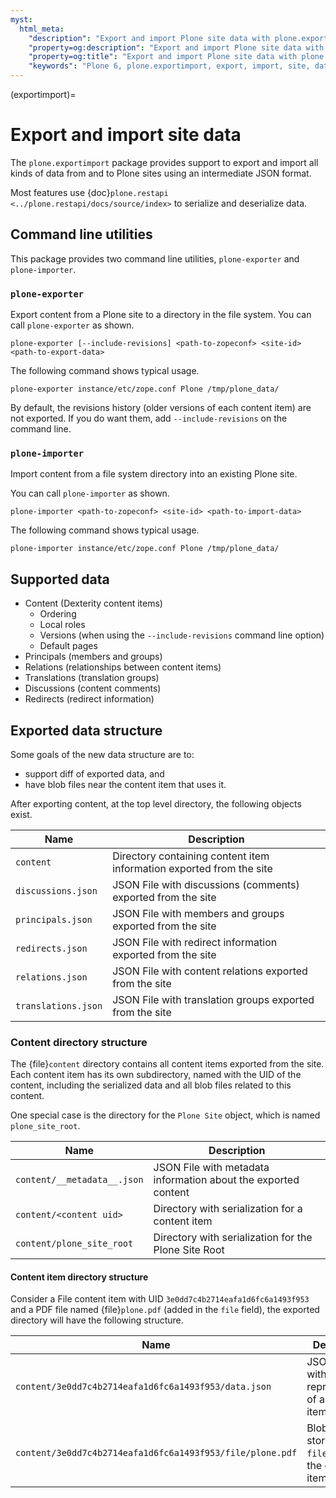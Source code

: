 ```yaml
---
myst:
  html_meta:
    "description": "Export and import Plone site data with plone.exportimport"
    "property=og:description": "Export and import Plone site data with plone.exportimport"
    "property=og:title": "Export and import Plone site data with plone.exportimport"
    "keywords": "Plone 6, plone.exportimport, export, import, site, data, Content, Principals, Relations, Translations, Discussions, Redirects"
---
```


(exportimport)=

# Export and import site data

The `plone.exportimport` package provides support to export and import all kinds of data from and to Plone sites using an intermediate JSON format.

Most features use {doc}`plone.restapi <../plone.restapi/docs/source/index>` to serialize and deserialize data.


## Command line utilities

This package provides two command line utilities, `plone-exporter` and `plone-importer`.

### `plone-exporter`

Export content from a Plone site to a directory in the file system.
You can call `plone-exporter` as shown.

```shell
plone-exporter [--include-revisions] <path-to-zopeconf> <site-id> <path-to-export-data>
```

The following command shows typical usage.

```shell
plone-exporter instance/etc/zope.conf Plone /tmp/plone_data/
```

By default, the revisions history (older versions of each content item) are not exported.
If you do want them, add `--include-revisions` on the command line.


### `plone-importer`

Import content from a file system directory into an existing Plone site.

You can call `plone-importer` as shown.

```shell
plone-importer <path-to-zopeconf> <site-id> <path-to-import-data>
```

The following command shows typical usage.

```shell
plone-importer instance/etc/zope.conf Plone /tmp/plone_data/
```


## Supported data

-   Content (Dexterity content items)
    -   Ordering
    -   Local roles
    -   Versions (when using the `--include-revisions` command line option)
    -   Default pages
-   Principals (members and groups)
-   Relations (relationships between content items)
-   Translations (translation groups)
-   Discussions (content comments)
-   Redirects (redirect information)


## Exported data structure

Some goals of the new data structure are to:

-   support diff of exported data, and
-   have blob files near the content item that uses it.

After exporting content, at the top level directory, the following objects exist.

| Name | Description |
| --- | --- |
| `content` | Directory containing content item information exported from the site |
| `discussions.json` | JSON File with discussions (comments) exported from the site |
| `principals.json` | JSON File with members and groups exported from the site |
| `redirects.json` | JSON File with redirect information exported from the site |
| `relations.json` |  JSON File with content relations exported from the site  |
| `translations.json` | JSON File with translation groups exported from the site  |


### Content directory structure

The {file}`content` directory contains all content items exported from the site.
Each content item has its own subdirectory, named with the UID of the content, including the serialized data and all blob files related to this content.

One special case is the directory for the `Plone Site` object, which is named `plone_site_root`.

| Name | Description |
| --- | --- |
| `content/__metadata__.json` | JSON File with metadata information about the exported content |
| `content/<content uid>` | Directory with serialization for a content item |
| `content/plone_site_root` | Directory with serialization for the Plone Site Root |


#### Content item directory structure

Consider a File content item with UID `3e0dd7c4b2714eafa1d6fc6a1493f953` and a PDF file named {file}`plone.pdf` (added in the `file` field), the exported directory will have the following structure.

| Name | Description |
| --- | --- |
| `content/3e0dd7c4b2714eafa1d6fc6a1493f953/data.json` | JSON File with serialized representation of a content item |
| `content/3e0dd7c4b2714eafa1d6fc6a1493f953/file/plone.pdf` | Blob file stored in the `file` field in the content item |
